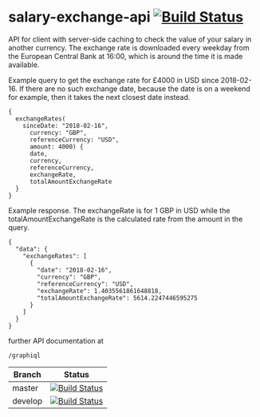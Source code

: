 # salary-exchange-api [![Build Status](https://travis-ci.org/GitHug/salary-exchange-api.svg?branch=master)](https://travis-ci.org/GitHug/salary-exchange-api)

API for client with server-side caching to check the value of your salary in another currency. The exchange rate is downloaded every weekday from the European Central Bank at 16:00, which is around the time it is made available. 

Example query to get the exchange rate for £4000 in USD since 2018-02-16. If there are no such exchange date, because the date is on a weekend for example, then it takes the next closest date instead.
```
{
  exchangeRates(
    sinceDate: "2018-02-16",
	  currency: "GBP",
	  referenceCurrency: "USD",
	  amount: 4000) {
      date,
      currency,
      referenceCurrency,
      exchangeRate,
      totalAmountExchangeRate
  }
}
```

Example response. The exchangeRate is for 1 GBP in USD while the totalAmountExchangeRate is the calculated rate from the amount in the query.
```
{
  "data": {
    "exchangeRates": [
      {
        "date": "2018-02-16",
        "currency": "GBP",
        "referenceCurrency": "USD",
        "exchangeRate": 1.4035561861648818,
        "totalAmountExchangeRate": 5614.2247446595275
      }
    ]
  }
}
```

further API documentation at 
```
/graphiql
```

Branch  | Status
------- | -------------
master  | [![Build Status](https://travis-ci.org/GitHug/salary-exchange-api.svg?branch=master)](https://travis-ci.org/GitHug/salary-exchange-api)
develop | [![Build Status](https://travis-ci.org/GitHug/salary-exchange-api.svg?branch=develop)](https://travis-ci.org/GitHug/salary-exchange-api)

